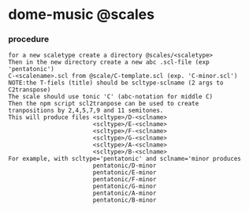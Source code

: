 # dome-music @scales

### procedure
    for a new scaletype create a directory @scales/<scaletype>
    Then in the new directory create a new abc .scl-file (exp 'pentatonic')
    C-<scalename>.scl from @scale/C-template.scl (exp. 'C-minor.scl')
    NOTE:the T-fiels (title) should be scltype-sclname (2 args to C2transpose)
    The scale should use tonic 'C' (abc-notation for middle C)
    Then the npm script scl2tranpose can be used to create
    tranpositions by 2,4,5,7,9 and 11 semitones.
    This will produce files <scltype>/D-<sclname>
                            <scltype>/E-<sclname>
                            <scltype>/F-<sclname>
                            <scltype>/G-<sclname>
                            <scltype>/A-<sclname>
                            <scltype>/B-<sclname>
    For example, with scltype='pentatonic' and sclname='minor produces
                            pentatonic/D-minor
                            pentatonic/E-minor
                            pentatonic/F-minor
                            pentatonic/G-minor
                            pentatonic/A-minor
                            pentatonic/B-minor


